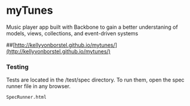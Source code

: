 myTunes
==============

Music player app built with Backbone to gain a better understaning of models, views, collections, and event-driven systems

##[http://kellyvonborstel.github.io/mytunes/](http://kellyvonborstel.github.io/mytunes/)

### Testing

Tests are located in the /test/spec directory. To run them, open the spec runner file in any browser.

```
SpecRunner.html
```

